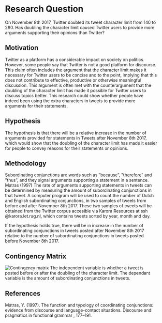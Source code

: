 # Research Question
On November 8th 2017, Twitter doubled its tweet character limit from 140 to 280. Has doubling
the character limit caused Twitter users to provide more arguments supporting their opinions than
Twitter?
## Motivation
Twitter as a platform has a considerable impact on society on politics.
However, some people say that Twitter is not a good platform for discourse. This claim often
includes the argument that the character limit makes it necessary for Twitter users to be concise and
to the point, implying that this does not contribute to effective, productive or otherwise meaningful
discussion.
This argument is often met with the counterargument that the doubling of the character limit
has made it possible for Twitter users to discuss topics better. This research could show whether
people have indeed been using the extra characters in tweets to provide more arguments for their
statements.
## Hypothesis
The hypothesis is that there will be a relative increase in the number of arguments provided for
statements in Tweets after November 8th 2017, which would show that the doubling of the character
limit has made it easier for people to convey reasons for their statements or opinions.
## Methodology
Subordinating conjunctions are words such as ”because”, ”therefore” and ”thus”, and they signal
arguments supporting a statement in a sentence. Matras (1997) The rate of arguments supporting
statements in tweets can be determined by measuring the amount of subordinating conjunctions in
that tweet.
A computer program will be used to count the number of Dutch and English subordinating
conjunctions, in two samples of tweets from before and after November 8th 2017. These two
samples of tweets will be obtained from the Twitter corpus accesible via Karora Resources at ssh <sId>@karora.let.rug.nl, which contains tweets sorted by year,
month and day.

If the hypothesis holds true, there will be in increase in the number of subordinating conjunctions
in tweets posted after November 8th 2017 relative to the number of subordinating conjunctions in
tweets posted before November 8th 2017.
## Contingency Matrix
![Contingency matrix]()
The independent variable is whether a tweet is posted before or after the doubling of the character limit. The dependant variable is the amount of subordinating conjunctions in tweets.
## References
Matras, Y. (1997). The function and typology of coordinating conjunctions: evidence from discourse
and language-contact situations. Discourse and pragmatics in functional grammar , 177–191.

